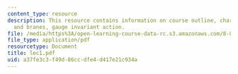 ```yaml
---
content_type: resource
description: This resource contains information on course outline, charged strings
  and branes, gauge invariant action.
file: /media/https%3A/open-learning-course-data-rc.s3.amazonaws.com/8-871-selected-topics-in-theoretical-particle-physics-branes-and-gauge-theory-dynamics-fall-2004/a37fe3c3f49d86ccdfe4d417e21c934a_lec1.pdf
file_type: application/pdf
resourcetype: Document
title: lec1.pdf
uid: a37fe3c3-f49d-86cc-dfe4-d417e21c934a
---
```

